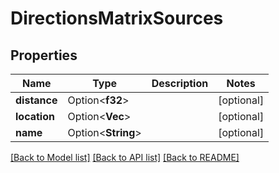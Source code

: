 # DirectionsMatrixSources

## Properties

Name | Type | Description | Notes
------------ | ------------- | ------------- | -------------
**distance** | Option<**f32**> |  | [optional]
**location** | Option<**Vec<f32>**> |  | [optional]
**name** | Option<**String**> |  | [optional]

[[Back to Model list]](../README.md#documentation-for-models) [[Back to API list]](../README.md#documentation-for-api-endpoints) [[Back to README]](../README.md)


